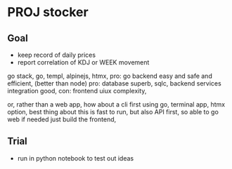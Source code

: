 # PROJ stocker

## Goal

- keep record of daily prices
- report correlation of KDJ or WEEK movement

go stack, go, templ, alpinejs, htmx,
pro: go backend easy and safe and efficient, (better than node)
pro: database superb, sqlc, backend services integration good,
con: frontend uiux complexity,

or, rather than a web app, how about a cli first
using go, terminal app, htmx
option,
best thing about this is fast to run, but also API first, so able to go web if needed
just build the frontend,

## Trial

- run in python notebook to test out ideas
